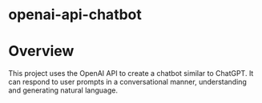 # openai-api-chatbot

# Overview
This project uses the OpenAI API to create a chatbot similar to ChatGPT. It can respond to user prompts in a conversational manner, understanding and generating natural language. 
